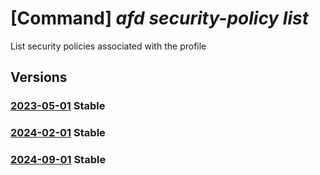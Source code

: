 # [Command] _afd security-policy list_

List security policies associated with the profile

## Versions

### [2023-05-01](/Resources/mgmt-plane/L3N1YnNjcmlwdGlvbnMve30vcmVzb3VyY2Vncm91cHMve30vcHJvdmlkZXJzL21pY3Jvc29mdC5jZG4vcHJvZmlsZXMve30vc2VjdXJpdHlwb2xpY2llcw==/2023-05-01.xml) **Stable**

<!-- mgmt-plane /subscriptions/{}/resourcegroups/{}/providers/microsoft.cdn/profiles/{}/securitypolicies 2023-05-01 -->

### [2024-02-01](/Resources/mgmt-plane/L3N1YnNjcmlwdGlvbnMve30vcmVzb3VyY2Vncm91cHMve30vcHJvdmlkZXJzL21pY3Jvc29mdC5jZG4vcHJvZmlsZXMve30vc2VjdXJpdHlwb2xpY2llcw==/2024-02-01.xml) **Stable**

<!-- mgmt-plane /subscriptions/{}/resourcegroups/{}/providers/microsoft.cdn/profiles/{}/securitypolicies 2024-02-01 -->

### [2024-09-01](/Resources/mgmt-plane/L3N1YnNjcmlwdGlvbnMve30vcmVzb3VyY2Vncm91cHMve30vcHJvdmlkZXJzL21pY3Jvc29mdC5jZG4vcHJvZmlsZXMve30vc2VjdXJpdHlwb2xpY2llcw==/2024-09-01.xml) **Stable**

<!-- mgmt-plane /subscriptions/{}/resourcegroups/{}/providers/microsoft.cdn/profiles/{}/securitypolicies 2024-09-01 -->
